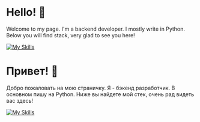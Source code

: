 
# Hello! 👋

Welcome to my page. I'm a backend developer. I mostly write in Python. Below you will find stack, very glad to see you here!

[![My Skills](https://skillicons.dev/icons?i=py,django,docker,fastapi,flask,git,mongodb,nginx,postgres,postman,redis,vscode,html)](https://skillicons.dev)

# Привет! 👋

Добро пожаловать на мою страничку. Я - бэкенд разработчик. В основном пишу на Python. Ниже вы найдете мой стек, очень рад видеть вас здесь!

[![My Skills](https://skillicons.dev/icons?i=py,django,docker,fastapi,flask,git,mongodb,nginx,postgres,postman,redis,vscode,html)](https://skillicons.dev)
